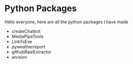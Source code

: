 # Python Packages
Hello everyone, here are all the python packages I have made
- createChatbot
- MediaPipeTools
- LinkToExe
- pyweatherreport
- githubRawExtractor
- aivision
